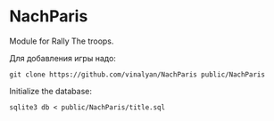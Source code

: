 # NachParis
Module for Rally The troops. 

Для добавления игры надо:

```
git clone https://github.com/vinalyan/NachParis public/NachParis
```

Initialize the database:

```
sqlite3 db < public/NachParis/title.sql
```

